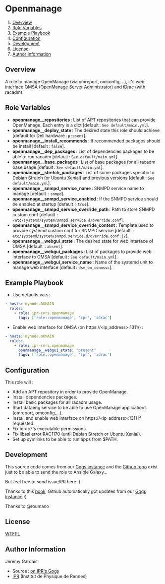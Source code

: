 # Openmanage

1. [Overview](#overview)
2. [Role Variables](#role-variables)
3. [Example Playbook](#example-playbook)
4. [Configuration](#configuration)
5. [Development](#development)
6. [License](#license)
7. [Author Information](#author-information)

## Overview

A role to manage OpenManage (via omreport, omconfig,…), it's web interface OMSA (OpenManage Server Administrator) and iDrac (with racadm)

## Role Variables

* **openmanage__repositories** : List of APT repositories that can provide OpenManage. Each entry is a dict [default : `See default/main.yml`].
* **openmanage__deploy_state** : The desired state this role should achieve [default for Dell hardware : `present`].
* **openmanage__install_recommends** : If recommended packages should be install [default : `false`].
* **openmanage__dep_packages** : List of dependencies packages to be able to run racadm [default : `See default/main.yml`].
* **openmanage__base_packages** : List of base packages for all racadm base usage [default : `See default/main.yml`].
* **openmanage__stretch_packages** : List of some packages specific to Debian Stretch (or Ubuntu Xenial) and previous versions [default : `See default/main.yml`].
* **openmanage__snmpd_service_name** : SNMPD service name to manage [default  : `snmpd`].
* **openmanage__snmpd_service_enabled** : If the SNMPD service should be enabled at startup [default  : `true`].
* **openmanage__snmpd_service_override_path** : Path to store SNMPD custom conf [default  : `/etc/systemd/system/snmpd.service.d/override.conf`].
* **openmanage__snmpd_service_override_content** : Template used to provide systemd custom conf for SNMPD service [default  : `etc/systemd/system/snmpd.service.d/override.conf.j2`].
* **openmanage__webgui_state** : The desired state for web interface of OMSA [default  : `absent`].
* **openmanage__webgui_packages** : List of packages to provide web interface to OMSA [default : `See default/main.yml`].
* **openmanage__webgui_service_name** : Name of the systemd unit to manage web interface [default : `dsm_om_connsvc`].

## Example Playbook

* Use defaults vars :

``` yaml
- hosts: mynode.DOMAIN
  roles:
    - role: ipr-cnrs.openmanage
      tags: ['role::openmanage', 'ipr', 'idrac']
```

* Enable web interface for OMSA (on https://<ip_address>:1311/) :

``` yaml
- hosts: mynode.DOMAIN
  roles:
    - role: ipr-cnrs.openmanage
      openmanage__webgui_state: "present"
      tags: ['role::openmanage', 'ipr', 'idrac']
```

## Configuration

This role will :
* Add an APT repository in order to provide OpenManage.
* Install dependencies packages.
* Install basic packages for all racadm usage.
* Start dataeng service to be able to use OpenManage applications (omreport, omconfig,…).
* Install and enable web interface on https://<ip_address>:1311 if requested.
* Fix idrac7's executable permissions.
* Fix libssl error RAC1170 (until Debian Stretch or Ubuntu Xenial).
* Set up symlinks to be able to run apps from $PATH.

## Development

This source code comes from our [Gogs instance][openmanage source] and the [Github repo][openmanage github] exist just to be able to send the role to Ansible Galaxy…

But feel free to send issue/PR here :)

Thanks to this [hook][gogs to github hook], Github automatically got updates from our [Gogs instance][openmanage source] :)

Thanks to @roumano

## License

[WTFPL][wtfpl website]

## Author Information

Jérémy Gardais
* Source : [on IPR's Gogs][openmanage source]
* [IPR][ipr website] (Institut de Physique de Rennes)

[gogs to github hook]: https://stackoverflow.com/a/21998477
[openmanage source]: https://git.ipr.univ-rennes1.fr/cellinfo/ansible.openmanage
[openmanage github]: https://github.com/ipr-cnrs/openmanage
[wtfpl website]: http://www.wtfpl.net/about/
[ipr website]: https://ipr.univ-rennes1.fr/
